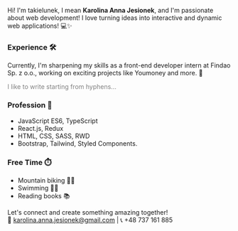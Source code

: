 Hi! I'm takielunek, I mean **Karolina Anna Jesionek**, and I'm passionate about web development! I love turning ideas into interactive and dynamic web applications! 💻✨

### Experience 🛠️
Currently, I'm sharpening my skills as a front-end developer intern at Findao Sp. z o.o., working on exciting projects like Youmoney and more. 🚀

<p style="color:grey">I like to write starting from hyphens...</p>

### Profession 💼 
- JavaScript ES6, TypeScript  
- React.js, Redux  
- HTML, CSS, SASS, RWD  
- Bootstrap, Tailwind, Styled Components.

### Free Time ⏱️
- Mountain biking 🚵‍♀️
- Swimming 🏊‍♀️
- Reading books 📚

Let's connect and create something amazing together!<br>
📧 [karolina.anna.jesionek@gmail.com](mailto:karolina.anna.jesionek@gmail.com) | 📞 +48 737 161 885

